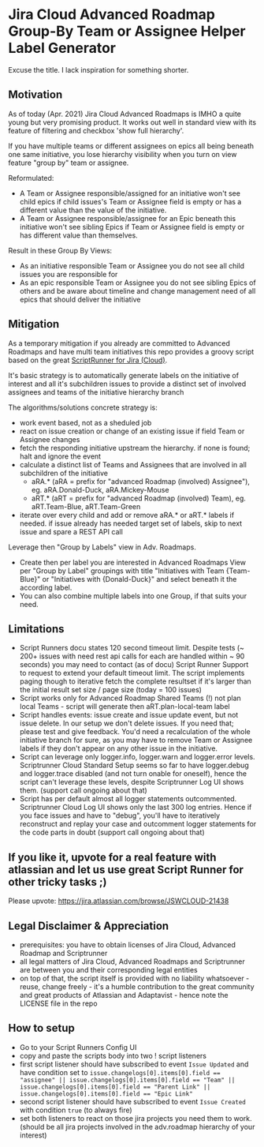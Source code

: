 # Jira Cloud Advanced Roadmap Group-By Team or Assignee Helper Label Generator
Excuse the title. I lack inspiration for something shorter.

## Motivation
As of today (Apr. 2021) Jira Cloud Advanced Roadmaps is IMHO a quite young but very promising product.
It works out well in standard view with its feature of filtering and checkbox 'show full hierarchy'.

If you have multiple teams or different assignees on epics all being beneath one same initiative, you lose hierarchy visibility when you turn on view feature "group by" team or assignee.

Reformulated:
* A Team or Assignee responsible/assigned for an initiative won't see child epics if child issues's Team or Assignee field is empty or has a different value than the value of the initiative.
* A Team or Assignee responsible/assignee for an Epic beneath this initiative won't see sibling Epics if Team or Assignee field is empty or has different value than themselves.

Result in these Group By Views:
* As an initiative responsible Team or Assignee you do not see all child issues you are responsible for
* As an epic responsible Team or Assignee you do not see sibling Epics of others and be aware about timeline and change management need of all epics that should deliver the initiative

## Mitigation
As a temporary mitigation if you already are committed to Advanced Roadmaps and have multi team initiatives this repo provides a groovy script based on the great [ScriptRunner for Jira (Cloud)](https://marketplace.atlassian.com/apps/6820/scriptrunner-for-jira?hosting=cloud&tab=overview).

It's basic strategy is to automatically generate labels on the initiative of interest and all it's subchildren issues to provide a distinct set of involved assignees and teams of the initiative hierarchy branch

The algorithms/solutions concrete strategy is:
* work event based, not as a sheduled job
* react on issue creation or change of an existing issue if field Team or Assignee changes
* fetch the responding initiative upstream the hierarchy. if none is found; halt and ignore the event
* calculate a distinct list of Teams and Assignees that are involved in all subchildren of the initiative
  * aRA.* (aRA = prefix for "advanced Roadmap (involved) Assignee"), eg. aRA.Donald-Duck, aRA.Mickey-Mouse
  * aRT.* (aRT = prefix for "advanced Roadmap (involved) Team), eg. aRT.Team-Blue, aRT.Team-Green
* iterate over every child and add or remove aRA.* or aRT.* labels if needed. if issue already has needed target set of labels, skip to next issue and spare a REST API call

Leverage then "Group by Labels" view in Adv. Roadmaps.
* Create then per label you are interested in Advanced Roadmaps View per "Group by Label" groupings with title "Initiatives with Team {Team-Blue}" or "Initiatives with {Donald-Duck}" and select beneath it the according label.
* You can also combine multiple labels into one Group, if that suits your need.

## Limitations
* Script Runners docu states 120 second timeout limit. Despite tests (~ 200+ issues with need rest api calls for each are handled within ~ 90 seconds) you may need to contact (as of docu) Script Runner Support to request to extend your default timeout limit. The script implements paging though to iterative fetch the complete resultset if it's larger than the initial result set size / page size (today = 100 issues)
* Script works only for Advanced Roadmap Shared Teams (!) not plan local Teams - script will generate then aRT.plan-local-team label
* Script handles events: issue create and issue update event, but not issue delete. In our setup we don't delete issues. If you need that; please test and give feedback. You'd need a recalculation of the whole initiative branch for sure, as you may have to remove Team or Assignee labels if they don't appear on any other issue in the initiative.
* Script can leverage only logger.info, logger.warn and logger.error levels. Scriptrunner Cloud Standard Setup seems so far to have logger.debug and logger.trace disabled (and not turn onable for oneself), hence the script can't leverage these levels, despite Scriptrunner Log UI shows them. (support call ongoing about that)
* Script has per default almost all logger statements outcommented. Scriptrunner Cloud Log UI shows only the last 300 log entries. Hence if you face issues and have to "debug", you'll have to iteratively reconstruct and replay your case and outcomment logger statements for the code parts in doubt (support call ongoing about that)

## If you like it, upvote for a real feature with atlassian and let us use great Script Runner for other tricky tasks ;)
Please upvote: https://jira.atlassian.com/browse/JSWCLOUD-21438

## Legal Disclaimer & Appreciation
* prerequisites: you have to obtain licenses of Jira Cloud, Advanced Roadmap and Scriptrunner
* all legal matters of Jira Cloud, Advanced Roadmaps and Scriptrunner are between you and their corresponding legal entities
* on top of that, the script itself is provided with no liability whatsoever - reuse, change freely - it's a humble contribution to the great community and great products of Atlassian and Adaptavist - hence note the LICENSE file in the repo

## How to setup
* Go to your Script Runners Config UI
* copy and paste the scripts body into two ! script listeners
* first script listener should have subscribed to event ``Issue Updated`` and have condition set to ```issue.changelogs[0].items[0].field == "assignee" || issue.changelogs[0].items[0].field == "Team" || issue.changelogs[0].items[0].field == "Parent Link" || issue.changelogs[0].items[0].field == "Epic Link"```
* second script listener should have subscribed to event ``Issue Created`` with condition `true` (to always fire)
* set both listeners to react on those jira projects you need them to work. (should be all jira projects involved in the adv.roadmap hierarchy of your interest)

